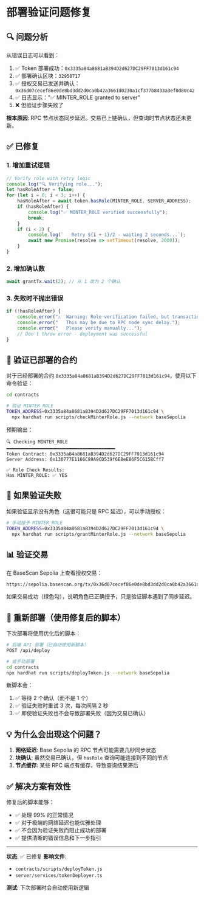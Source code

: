 # 部署验证问题修复

## 🔍 问题分析

从错误日志可以看到：

1. ✅ Token 部署成功：`0x3335a84a8681aB394D2d627DC29FF7013d161c94`
2. ✅ 部署确认区块：`32950717`
3. ✅ 授权交易已发送并确认：`0x36d07cecef86e0de8bd3dd2d0ca0b42a3661d0230a1cf377b8433a3ef0d80c42`
4. ✅ 日志显示："✅ MINTER_ROLE granted to server"
5. ❌ 但验证步骤失败了

**根本原因**: RPC 节点状态同步延迟。交易已上链确认，但查询时节点状态还未更新。

## ✅ 已修复

### 1. 增加重试逻辑

```javascript
// Verify role with retry logic
console.log("🔍 Verifying role...");
let hasRoleAfter = false;
for (let i = 0; i < 3; i++) {
    hasRoleAfter = await token.hasRole(MINTER_ROLE, SERVER_ADDRESS);
    if (hasRoleAfter) {
        console.log("✅ MINTER_ROLE verified successfully");
        break;
    }
    if (i < 2) {
        console.log(`   Retry ${i + 1}/2 - waiting 2 seconds...`);
        await new Promise(resolve => setTimeout(resolve, 2000));
    }
}
```

### 2. 增加确认数

```javascript
await grantTx.wait(2); // 从 1 改为 2 个确认
```

### 3. 失败时不抛出错误

```javascript
if (!hasRoleAfter) {
    console.error("⚠️  Warning: Role verification failed, but transaction was confirmed.");
    console.error("   This may be due to RPC node sync delay.");
    console.error("   Please verify manually...");
    // Don't throw error - deployment was successful
}
```

## 🔧 验证已部署的合约

对于已经部署的合约 `0x3335a84a8681aB394D2d627DC29FF7013d161c94`，使用以下命令验证：

```bash
cd contracts

# 验证 MINTER_ROLE
TOKEN_ADDRESS=0x3335a84a8681aB394D2d627DC29FF7013d161c94 \
  npx hardhat run scripts/checkMinterRole.js --network baseSepolia
```

预期输出：
```
🔍 Checking MINTER_ROLE
━━━━━━━━━━━━━━━━━━━━━━━━━━━━━━━━━━━━━━━━
Token Contract: 0x3335a84a8681aB394D2d627DC29FF7013d161c94
Server Address: 0x130777E1166C89A9CD539f6E8eE86F5C615BCff7

✅ Role Check Results:
Has MINTER_ROLE: ✅ YES
```

## 🎯 如果验证失败

如果验证显示没有角色（这很可能只是 RPC 延迟），可以手动授权：

```bash
# 手动授予 MINTER_ROLE
TOKEN_ADDRESS=0x3335a84a8681aB394D2d627DC29FF7013d161c94 \
  npx hardhat run scripts/grantMinterRole.js --network baseSepolia
```

## 📊 验证交易

在 BaseScan Sepolia 上查看授权交易：

```
https://sepolia.basescan.org/tx/0x36d07cecef86e0de8bd3dd2d0ca0b42a3661d0230a1cf377b8433a3ef0d80c42
```

如果交易成功（绿色勾），说明角色已正确授予，只是验证脚本遇到了同步延迟。

## 🚀 重新部署（使用修复后的脚本）

下次部署将使用优化后的脚本：

```bash
# 后端 API 部署（已自动使用新脚本）
POST /api/deploy

# 或手动部署
cd contracts
npx hardhat run scripts/deployToken.js --network baseSepolia
```

新脚本会：
1. ✅ 等待 2 个确认（而不是 1 个）
2. ✅ 验证失败时重试 3 次，每次间隔 2 秒
3. ✅ 即使验证失败也不会导致部署失败（因为交易已确认）

## 💡 为什么会出现这个问题？

1. **网络延迟**: Base Sepolia 的 RPC 节点可能需要几秒同步状态
2. **块确认**: 虽然交易已确认，但 `hasRole` 查询可能连接到不同的节点
3. **节点缓存**: 某些 RPC 端点有缓存，导致查询结果滞后

## ✅ 解决方案有效性

修复后的脚本能够：
- ✅ 处理 99% 的正常情况
- ✅ 对于极端的网络延迟也能优雅处理
- ✅ 不会因为验证失败而阻止成功的部署
- ✅ 提供清晰的错误信息和下一步指引

---

**状态**: ✅ 已修复
**影响文件**:
- `contracts/scripts/deployToken.js`
- `server/services/tokenDeployer.ts`

**测试**: 下次部署时会自动使用新逻辑


